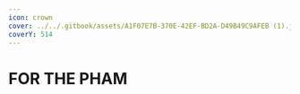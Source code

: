 ```yaml
---
icon: crown
cover: ../../.gitbook/assets/A1F07E7B-370E-42EF-BD2A-D49B49C9AFEB (1).jpg
coverY: 514
---
```


# FOR THE PHAM

